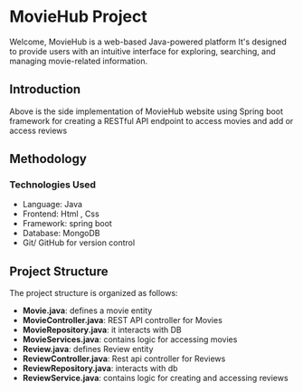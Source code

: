 # MovieHub Project

Welcome, MovieHub is a web-based Java-powered platform  It's designed to provide users with an intuitive interface for exploring, searching, and managing movie-related information. 

## Introduction
Above is the side implementation of MovieHub website using Spring boot framework for creating a RESTful API endpoint to access movies and add or access reviews 

## Methodology

### Technologies Used
* Language: Java 
* Frontend: Html , Css 
* Framework: spring boot 
* Database: MongoDB
* Git/ GitHub for version control 

## Project Structure

The project structure is organized as follows:

- **Movie.java**: defines a movie entity 
- **MovieController.java**: REST API controller for Movies 
- **MovieRepository.java**: it interacts with DB
- **MovieServices.java**: contains logic for accessing movies 
- **Review.java**: defines Review entity
- **ReviewController.java**: Rest api controller for Reviews 
- **ReviewRepository.java**: interacts with db 
- **ReviewService.java**: contains logic for creating and accessing reviews 
